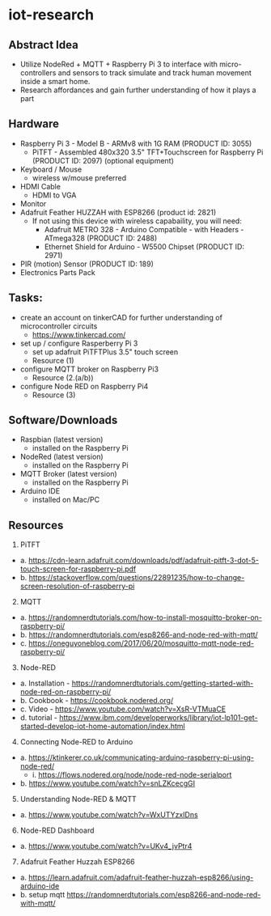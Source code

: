 # iot-research

## Abstract Idea

- Utilize NodeRed + MQTT + Raspberry Pi 3 to interface with micro-controllers and sensors
  to track simulate and track human movement inside a smart home.
- Research affordances and gain further understanding of how it plays a part

## Hardware

- Raspberry Pi 3 - Model B - ARMv8 with 1G RAM (PRODUCT ID: 3055)
  - PiTFT - Assembled 480x320 3.5" TFT+Touchscreen for Raspberry Pi (PRODUCT ID: 2097) (optional equipment)
- Keyboard / Mouse
  - wireless w/mouse preferred
- HDMI Cable
  - HDMI to VGA
- Monitor
- Adafruit Feather HUZZAH with ESP8266 (product id: 2821)
  - If not using this device with wireless capabaility, you will need:
    - Adafruit METRO 328 - Arduino Compatible - with Headers - ATmega328 (PRODUCT ID: 2488)
    - Ethernet Shield for Arduino - W5500 Chipset (PRODUCT ID: 2971)
- PIR (motion) Sensor (PRODUCT ID: 189)
- Electronics Parts Pack

## Tasks:

- create an account on tinkerCAD for further understanding of microcontroller circuits
  - https://www.tinkercad.com/
- set up / configure Rasperberry Pi 3
  - set up adafruit PiTFTPlus 3.5" touch screen
  - Resource (1)
- configure MQTT broker on Raspberry Pi3
  - Resource (2.(a/b))
- configure Node RED on Raspberry Pi4
  - Resource (3)

## Software/Downloads

- Raspbian (latest version)
  - installed on the Raspberry Pi
- NodeRed (latest version)
  - installed on the Raspberry Pi
- MQTT Broker (latest version)
  - installed on the Raspberry Pi
- Arduino IDE
  - installed on Mac/PC

## Resources

1. PiTFT

- a. https://cdn-learn.adafruit.com/downloads/pdf/adafruit-pitft-3-dot-5-touch-screen-for-raspberry-pi.pdf
- b. https://stackoverflow.com/questions/22891235/how-to-change-screen-resolution-of-raspberry-pi

2. MQTT

- a. https://randomnerdtutorials.com/how-to-install-mosquitto-broker-on-raspberry-pi/
- b. https://randomnerdtutorials.com/esp8266-and-node-red-with-mqtt/
- c. https://oneguyoneblog.com/2017/06/20/mosquitto-mqtt-node-red-raspberry-pi/

3. Node-RED

- a. Installation - https://randomnerdtutorials.com/getting-started-with-node-red-on-raspberry-pi/
- b. Cookbook - https://cookbook.nodered.org/
- c. Video - https://www.youtube.com/watch?v=XsR-VTMuaCE
- d. tutorial - https://www.ibm.com/developerworks/library/iot-lp101-get-started-develop-iot-home-automation/index.html

4. Connecting Node-RED to Arduino

- a. https://ktinkerer.co.uk/communicating-arduino-raspberry-pi-using-node-red/
  - i. https://flows.nodered.org/node/node-red-node-serialport
- b. https://www.youtube.com/watch?v=snLZKcecgGI

5. Understanding Node-RED & MQTT

- a. https://www.youtube.com/watch?v=WxUTYzxIDns

6. Node-RED Dashboard
- a. https://www.youtube.com/watch?v=UKv4_jvPtr4

7. Adafruit Feather Huzzah ESP8266
- a. https://learn.adafruit.com/adafruit-feather-huzzah-esp8266/using-arduino-ide
- b. setup mqtt https://randomnerdtutorials.com/esp8266-and-node-red-with-mqtt/ 
